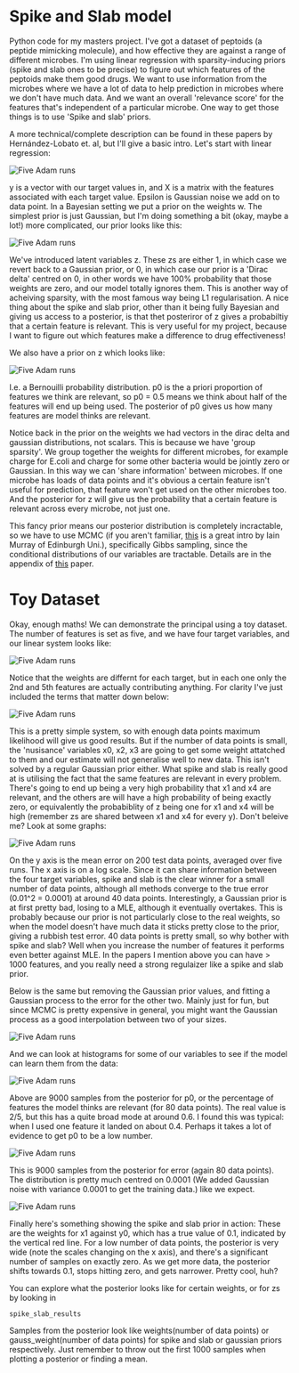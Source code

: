 # Spike and Slab model 

Python code for my masters project. I've got a dataset of peptoids (a peptide mimicking molecule), and how effective they are against a range of different 
microbes. I'm using linear regression with sparsity-inducing priors (spike and slab ones to be precise) to figure out which features of the peptoids make them
good drugs. We want to use information from the microbes where we have a lot of data to help prediction in microbes where we don't have much data. And we want
an overall 'relevance score' for the features that's independent of a particular microbe. One way to get those things is to use 'Spike and slab' priors. 

A more technical/complete description can be found in these papers by Hernández-Lobato et. al, but I'll give a basic intro. Let's start with linear regression:

![Five Adam runs](https://github.com/AsaCooperStickland/Spike_And_Slab/blob/master/figures/linreg.gif)

y is a vector with our target values in, and X is a matrix with the features associated with each target value. Epsilon is Gaussian noise we add on to data point. 
In a Bayesian setting we put a prior on the weights w. The simplest prior is just Gaussian, but 
I'm doing something a bit (okay, maybe a lot!) more complicated, our prior looks like this: 

![Five Adam runs](https://github.com/AsaCooperStickland/Spike_And_Slab/blob/master/figures/s_n_s.gif)

We've introduced latent variables z. These zs are either 1, in which case we revert back to a Gaussian prior, or 0, in which case our prior is a 'Dirac delta'
centred on 0, in other words we have 100% probability that those weights are zero, and our model totally ignores them. This is another way of acheiving sparsity, 
with the most famous way being L1 regularisation. A nice thing about the spike and slab prior, other than it being fully Bayesian and giving us access to a 
posterior, is that thet posteriror of z gives a probabiltiy that a certain feature is relevant. This is very useful for my project, because I want to figure out
which features make a difference to drug effectiveness! 

We also have a prior on z which looks like: 

![Five Adam runs](https://github.com/AsaCooperStickland/Spike_And_Slab/blob/master/figures/zs.gif)

I.e. a Bernouilli probability distribution. p0 is the a priori proportion of features we think are relevant, so p0 = 0.5 means we think about half of the 
features will end up being used. The posterior of p0 gives us how many features are model thinks are relevant. 

Notice back in the prior on the weights we had vectors in the dirac delta and gaussian distributions, not scalars. This is because we have 'group sparsity'. 
We group together the weights for different microbes, for example charge for E.coli and charge for some other bacteria would be jointly zero or Gaussian. 
In this way we can 'share information' between microbes. If one microbe has loads of data points and it's obvious a certain feature isn't useful for prediction, 
that feature won't get used on the other microbes too. And the posterior for z will give us the probability that a certain feature is relevant across every 
microbe, not just one. 

This fancy prior means our posterior distribution is completely incractable, so we have to use MCMC (if you aren't familiar, [this](https://www.youtube.com/watch?v=Em6mQQy4wYA&t=2734s) 
is a great intro by Iain Murray of Edinburgh Uni.), specifically Gibbs sampling, since the conditional distributions of our variables are tractable. Details are 
in the appendix of [this](http://www.jmlr.org/papers/volume14/hernandez-lobato13a/hernandez-lobato13a.pdf) paper. 

# Toy Dataset

Okay, enough maths! We can demonstrate the principal using a toy dataset. The number of features is set as five, and we have four target variables, and our 
linear system looks like:

![Five Adam runs](https://github.com/AsaCooperStickland/Spike_And_Slab/blob/master/figures/system.gif)

Notice that the weights are differnt for each target, but in each one only the 2nd and 5th features are actually contributing anything. For clarity I've just
included the terms that matter down below:

![Five Adam runs](https://github.com/AsaCooperStickland/Spike_And_Slab/blob/master/figures/system_small.gif)

This is a pretty simple system, so with enough data points maximum likelihood will give us good results. But if the number of data points is small, the 'nusisance'
variables x0, x2, x3 are going to get some weight attatched to them and our estimate will not generalise well to new data. This isn't solved by a regular 
Gaussian prior either. What spike and slab is really good at is utilising the fact that the same features are relevant in every problem. There's going to end up
being a very high probability that x1 and x4 are relevant, and the others are will have a high probability of being exactly zero, 
or equivalently the probabiblity of z being one for x1 and x4 will be high (remember zs are shared between x1 and x4 for every y). 
Don't beleive me? Look at some graphs: 

![Five Adam runs](https://github.com/AsaCooperStickland/Spike_And_Slab/blob/master/figures/errors.png)

On the y axis is the mean error on 200 test data points, averaged over five runs. The x axis is on a log scale. Since it can share information between the four target variables, spike and slab is the clear winner
for a small number of data points, although all methods converge to the true error (0.01^2 = 0.0001) at around 40 data points. 
Interestingly, a Gaussian prior is at first pretty bad, losing to a MLE, although it eventually overtakes. This is probably because
our prior is not particularly close to the real weights, so when the model doesn't have much data it sticks pretty close to the prior, giving a rubbish 
test error. 40 data points is pretty small, so why bother with spike and slab? Well when you increase the number of features it performs even better against
MLE. In the papers I mention above you can have > 1000 features, and you really need a strong regulaizer like a spike and slab prior. 

Below is the same but removing the Gaussian prior values, and fitting a Gaussian process to the error for the other two. Mainly just for fun, but since MCMC is pretty 
expensive in general, you might want the Gaussian process as a good interpolation between two of your sizes.  

![Five Adam runs](https://github.com/AsaCooperStickland/Spike_And_Slab/blob/master/figures/errors.png)

And we can look at histograms for some of our variables to see if the model can learn them from the data: 

![Five Adam runs](https://github.com/AsaCooperStickland/Spike_And_Slab/blob/master/figures/p0.png)

Above are 9000 samples from the posterior for p0, or the percentage of features the model thinks are relevant (for 80 data points). 
The real value is 2/5, but this has a quite broad mode at around
0.6. I found this was typical: when I used one feature it landed on about 0.4. Perhaps it takes a lot of evidence to get p0 to be a low number. 

![Five Adam runs](https://github.com/AsaCooperStickland/Spike_And_Slab/blob/master/figures/sigbig.png)

This is 9000 samples from the posterior for error (again 80 data points). The distribution is pretty much centred on 0.0001 (We added Gaussian 
noise with variance 0.0001 to get the training data.) like we expect. 

![Five Adam runs](https://github.com/AsaCooperStickland/Spike_And_Slab/blob/master/figures/big_weights.png)

Finally here's something showing the spike and slab prior in action: These are the weights for x1 against y0, which has a true value of 0.1, indicated by the 
vertical red line. For a low number of data points, the posterior is very wide (note the scales changing on the x axis), and there's a significant number 
of samples on exactly zero. As we get more data, the posterior shifts towards 0.1, stops hitting zero, and gets narrower. Pretty cool, huh? 

You can explore what the posterior looks like for certain weights, or for zs by looking in 

    spike_slab_results

Samples from the posterior look like weights(number of data points) or gauss_weight(number of data points) for spike and slab or gaussian priors respectively. 
Just remember to throw out the first 1000 samples when plotting a posterior or finding a mean. 
